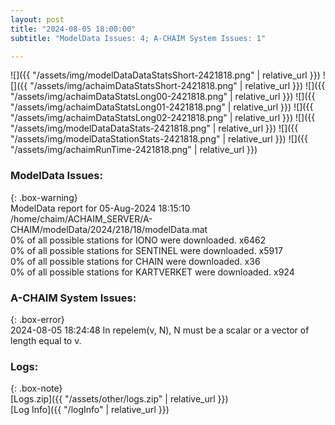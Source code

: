 ```yaml
---
layout: post
title: "2024-08-05 18:00:00"
subtitle: "ModelData Issues: 4; A-CHAIM System Issues: 1"

---
```


![]({{ "/assets/img/modelDataDataStatsShort-2421818.png" | relative_url }})
![]({{ "/assets/img/achaimDataStatsShort-2421818.png" | relative_url }})
![]({{ "/assets/img/achaimDataStatsLong00-2421818.png" | relative_url }})
![]({{ "/assets/img/achaimDataStatsLong01-2421818.png" | relative_url }})
![]({{ "/assets/img/achaimDataStatsLong02-2421818.png" | relative_url }})
![]({{ "/assets/img/modelDataDataStats-2421818.png" | relative_url }})
![]({{ "/assets/img/modelDataStationStats-2421818.png" | relative_url }})
![]({{ "/assets/img/achaimRunTime-2421818.png" | relative_url }})


### ModelData Issues:  
  
{: .box-warning}  
 ModelData report for 05-Aug-2024 18:15:10   
 /home/chaim/ACHAIM_SERVER/A-CHAIM/modelData/2024/218/18/modelData.mat   
 0% of all possible stations for IONO were downloaded. x6462   
 0% of all possible stations for SENTINEL were downloaded. x5917   
 0% of all possible stations for CHAIN were downloaded. x36   
 0% of all possible stations for KARTVERKET were downloaded. x924   
  
### A-CHAIM System Issues:  
  
{: .box-error}  
2024-08-05 18:24:48 In repelem(v, N), N must be a scalar or a vector of length equal to v.  

### Logs:  
  
{: .box-note}  
[Logs.zip]({{ "/assets/other/logs.zip" | relative_url }})  
[Log Info]({{ "/logInfo" | relative_url }})  
